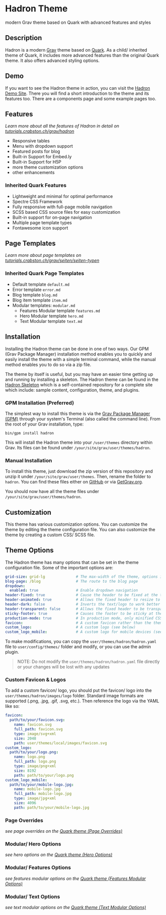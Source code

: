 # Hadron Theme
modern Grav theme based on Quark with advanced features and styles

## Description
Hadron is a modern [Grav](https://getgrav.org) theme based on [Quark](https://github.com/getgrav/grav-theme-quark). As a child/ inherited theme of Quark, it includes more advanced features than the original Quark theme. It also offers advanced styling options.

## Demo
If you want to see the Hadron theme in action, you can visit the [Hadron Demo Site](https://grav.demo.crabston.dev). There you will find a short introduction to the theme and its features too. There are a components page and some example pages too.

## Features
_Learn more about all the features of Hadron in detail on [tutorials.crabston.ch/grav/hadron](https://tutorials.crabston.ch/grav/hadron)_

- Responsive tables
- Menu with dropdown support
- Featured posts for blog
- Built-in Support for Embed.ly
- Built-in Support for H5P
- more theme customization options
- other enhancements

### Inherited Quark Features
- Lightweight and minimal for optimal performance
- Spectre CSS Framework
- Fully responsive with full-page mobile navigation
- SCSS based CSS source files for easy customization
- Built-in support for on-page navigation
- Multiple page template types
- Fontawesome icon support

## Page Templates
_Learn more about page templates on [tutorials.crabston.ch/grav/seiten/seiten-typen](https://tutorials.crabston.ch/grav/seiten/seiten-typen)_

### Inherited Quark Page Templates
- Default template `default.md`
- Error template `error.md`
- Blog template `blog.md`
- Blog item template `item.md`
- Modular templates: `modular.md`
  - Features Modular template `features.md`
  - Hero Modular template `hero.md`
  - Text Modular template `text.md`

## Installation
Installing the Hadron theme can be done in one of two ways. Our GPM (Grav Package Manager) installation method enables you to quickly and easily install the theme with a simple terminal command, while the manual method enables you to do so via a zip file.

The theme by itself is useful, but you may have an easier time getting up and running by installing a skeleton. The Hadron theme can be found in the [Hadron Skeleton](https://github.com/Crabston/grav-demo) which is a self-contained repository for a complete site which include: sample content, configuration, theme, and plugins.

### GPM Installation (Preferred)
The simplest way to install this theme is via the [Grav Package Manager (GPM)](http://learn.getgrav.org/advanced/grav-gpm) through your system's Terminal (also called the command line). From the root of your Grav installation, type:

    bin/gpm install hadron

This will install the Hadron theme into your `/user/themes` directory within Grav. Its files can be found under `/your/site/grav/user/themes/hadron`.

### Manual Installation
To install this theme, just download the zip version of this repository and unzip it under `/your/site/grav/user/themes`. Then, rename the folder to `hadron`. You can find these files either on [GitHub](https://github.com/Crabston/grav-theme-hadron) or via [GetGrav.org](http://getgrav.org/downloads/themes).

You should now have all the theme files under `/your/site/grav/user/themes/hadron`.

## Customization
This theme has various customization options. You can customize the theme by editing the theme configuration file. You can also customize the theme by creating a custom CSS/ SCSS file.

## Theme Options
The Hadron theme has many options that can be set in the theme configuration file. Some of the important options are:

```yaml
grid-size: grid-lg              # The max-width of the theme, options include: `grid-xl`, `grid-lg`, and `grid-md`
blog-page: /blog                # The route to the blog page
dropdown:
  enabled: true                 # Enable dropdown navigation
header-fixed: true              # Cause the header to be fixed at the top of the browser
header-animated: true           # Allows the fixed header to resize to a smaller header when scrolled
header-dark: false              # Inverts the text/logo to work better on dark backgrounds
header-transparent: false       # Allows the fixed header to be transparent over the page
sticky-footer: true             # Causes the footer to be sticky at the bottom of the page
production-mode: true           # In production mode, only minified CSS is used. When disabled, nested CSS with sourcemaps are enabled
favicon:                        # A custom favicon rather than the theme default (see below for more information)
custom_logo:                    # A custom logo (see below)
custom_logo_mobile:             # A custom logo for mobile devices (see below)
```

To make modifications, you can copy the `user/themes/hadron/hadron.yaml` file to `user/config/themes/` folder and modify, or you can use the admin plugin.

> NOTE: Do not modify the `user/themes/hadron/hadron.yaml` file directly or your changes will be lost with any updates

### Custom Favicon & Logos
To add a custom favicon/ logo, you should put the favicon/ logo into the `user/themes/hadron/images/logo` folder. Standard image formats are supported (.png, .jpg, .gif, .svg, etc.). Then reference the logo via the YAML like so:

```yaml
favicon:
  path/to/your/favicon.svg:
    name: favicon.svg
    full_path: favicon.svg
    type: image/svg+xml
    size: 2048
    path: user/themes/local/images/favicon.svg
custom_logo:
  path/to/your/logo.png:
    name: logo.png
    full_path: logo.png
    type: image/png+xml
    size: 8192
    path: path/to/your/logo.png
custom_logo_mobile:
  path/to/your/mobile-logo.jpg:
    name: mobile-logo.jpg
    full_path: mobile-logo.jpg
    type: image/jpg+xml
    size: 4096
    path: path/to/your/mobile-logo.jpg
```

### Page Overrides
_see page overrides on the [Quark theme (Page Overrides)](https://github.com/getgrav/grav-theme-quark#page-overrides)_

### Modular/ Hero Options
_see hero options on the [Quark theme (Hero Options)](https://github.com/getgrav/grav-theme-quark#hero-options)_

### Modular/ Features Options
_see features modular options on the [Quark theme (Features Modular Options)](https://github.com/getgrav/grav-theme-quark#features-modular-options)_

### Modular/ Text Options
_see text modular options on the [Quark theme  (Text Modular Options)](https://github.com/getgrav/grav-theme-quark#text-modular-options)_
